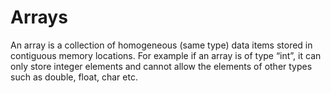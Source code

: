 # Arrays

An array is a collection of homogeneous (same type) data items stored in contiguous memory locations. For example if an array is of type “int”, it can only store integer elements and cannot allow the elements of other types such as double, float, char etc.
